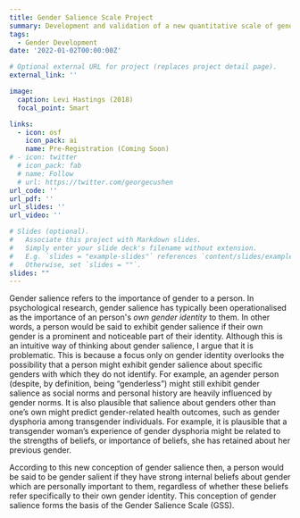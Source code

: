 ```yaml
---
title: Gender Salience Scale Project
summary: Development and validation of a new quantitative scale of gender salience, the importance of gender to individuals in everyday life.
tags:
  - Gender Development
date: '2022-01-02T00:00:00Z'

# Optional external URL for project (replaces project detail page).
external_link: ''

image:
  caption: Levi Hastings (2018)
  focal_point: Smart

links: 
  - icon: osf
    icon_pack: ai
    name: Pre-Registration (Coming Soon)
# - icon: twitter
  # icon_pack: fab
  # name: Follow
  # url: https://twitter.com/georgecushen
url_code: ''
url_pdf: ''
url_slides: ''
url_video: ''

# Slides (optional).
#   Associate this project with Markdown slides.
#   Simply enter your slide deck's filename without extension.
#   E.g. `slides = "example-slides"` references `content/slides/example-slides.md`.
#   Otherwise, set `slides = ""`.
slides: ""
---
```


Gender salience refers to the importance of gender to a person. In psychological research, gender salience has typically been operationalised as the importance of an person's *own gender identity* to them. In other words, a person would be said to exhibit gender salience if their own gender is a prominent and noticeable part of their identity. Although this is an intuitive way of thinking about gender salience, I argue that it is problematic. This is because a focus only on gender identity overlooks the possibility that a person might exhibit gender salience about specific genders with which they do not identify. For example, an agender person (despite, by definition, being “genderless”) might still exhibit gender salience as social norms and personal history are heavily influenced by gender norms. It is also plausible that salience about genders other than one’s own might predict gender-related health outcomes, such as gender dysphoria among transgender individuals. For example, it is plausible that a transgender woman’s experience of gender dysphoria might be related to the strengths of beliefs, or importance of beliefs, she has retained about her previous gender.

According to this new conception of gender salience then, a person would be said to be gender salient if they have strong internal beliefs about gender which are personally important to them, regardless of whether these beliefs refer specifically to their own gender identity. This conception of gender salience forms the basis of the Gender Salience Scale (GSS).

